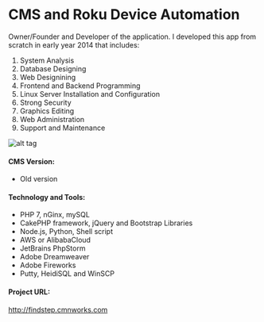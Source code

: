 # CMS and Roku Device Automation
Owner/Founder and Developer of the application. I developed this app from scratch in early year 2014 that includes:
    
1. System Analysis
2. Database Designing
3. Web Designining
4. Frontend and Backend Programming
5. Linux Server Installation and Configuration
6. Strong Security
7. Graphics Editing
8. Web Administration
9. Support and Maintenance

![alt tag](http://47.75.1.113/img/findstep.jpg)

#### CMS Version:
- Old version

#### Technology and Tools:
- PHP 7, nGinx, mySQL
- CakePHP framework, jQuery and Bootstrap Libraries
- Node.js, Python, Shell script
- AWS or AlibabaCloud
- JetBrains PhpStorm
- Adobe Dreamweaver
- Adobe Fireworks
- Putty, HeidiSQL and WinSCP

#### Project URL:
http://findstep.cmnworks.com
